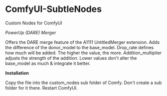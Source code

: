 # ComfyUI-SubtleNodes
Custom Nodes for ComfyUI

*PowerUp (DARE) Merger*

Offers the DARE merge feature of the A1111 UntitledMerger extension. Adds the difference of the donor_model to the base_model. Drop_rate defines how much will be added. The higher the value, the more. Addition_multiplier adjusts the strength of the addition. Lower values don't alter the base_model as much & integrate it better.


**Installation**

Copy the file into the custom_nodes sub folder of Comfy. Don't create a sub folder for it there. Restart ComfyUI.
